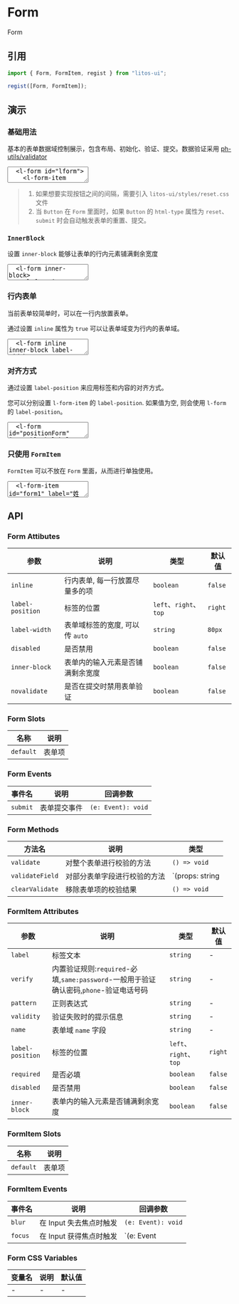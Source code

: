 # Form

Form

## 引用

```js
import { Form, FormItem, regist } from "litos-ui";

regist([Form, FormItem]);
```

## 演示

<script setup>
  import { onMounted, nextTick, onUnmounted } from 'vue';
  import { $one, on, off } from 'ph-utils/dom';

  function handlePositionChange(e) {
    const position = e.target.value;
    const $form = $one('#positionForm');
    $form.setAttribute('label-position', position);
  }

  onMounted(() => {
    nextTick(() => {
      if (!import.meta.env.SSR) {
        const $form = $one('#lform');
        $form.addEventListener('submit', (event) => {
          const $target = event.target;
          console.log($target.getData());
        });

        const $positionRadio = $one('#positionRadio');
        on($positionRadio, 'change', handlePositionChange);
      }
    })
  });

  onUnmounted(() => {
    if (!import.meta.env.SSR) {
      const $positionRadio = $one('#positionRadio');
      if ($positionRadio) {
        off($positionRadio, 'change', handlePositionChange);
      }
    }
  })
</script>

### 基础用法

基本的表单数据域控制展示，包含布局、初始化、验证、提交。数据验证采用 [ph-utils/validator](https://gitee.com/towardly/ph/wikis/utils/validator)

<ClientOnly>
<l-code-preview>
<textarea lang="html">
  <l-form id="lform">
    <l-form-item required label="姓名" name="name">
      <l-input placeholder="请输入姓名" value="张三"></l-input>
    </l-form-item>
    <l-form-item required label="密码" name="password">
      <l-input placeholder="请输入密码" type="password"></l-input>
    </l-form-item>
    <l-form-item required label="确认密码" verify="same:password" name="confimPassword">
      <l-input placeholder="请再次输入密码" type="password"></l-input>
    </l-form-item>
    <l-form-item label="">
      <l-button html-type="reset">重置</l-button>
      <l-button html-type="submit" type="primary">提交</l-button>
    </l-form-item>
  </l-form>
</textarea>
</l-code-preview>
</ClientOnly>

> 1. 如果想要实现按钮之间的间隔，需要引入 `litos-ui/styles/reset.css` 文件
> 2. 当 `Button` 在 `Form` 里面时，如果 `Button` 的 `html-type` 属性为 `reset`、`submit` 时会自动触发表单的重置、提交。

### `InnerBlock`

设置 `inner-block` 能够让表单的行内元素铺满剩余宽度

<ClientOnly>
<l-code-preview>
<textarea lang="html">
  <l-form inner-block>
    <l-form-item required label="姓名" name="name">
      <l-input placeholder="请输入姓名" value="张三"></l-input>
    </l-form-item>
    <l-form-item required label="密码" name="password">
      <l-input placeholder="请输入密码" type="password"></l-input>
    </l-form-item>
    <l-form-item required label="确认密码" verify="same:password" name="confimPassword">
      <l-input placeholder="请再次输入密码" type="password"></l-input>
    </l-form-item>
    <l-form-item label="">
      <l-button html-type="reset">重置</l-button>
      <l-button html-type="submit" type="primary">提交</l-button>
    </l-form-item>
  </l-form>
</textarea>
</l-code-preview>
</ClientOnly>

### 行内表单

当前表单较简单时，可以在一行内放置表单。

通过设置 `inline` 属性为 `true` 可以让表单域变为行内的表单域。

<ClientOnly>
<l-code-preview>
<textarea lang="html">
  <l-form inline inner-block label-width="auto">
    <l-form-item label="用户名">
      <l-input placeholder="请输入用户名" value="张三"></l-input>
    </l-form-item>
    <l-form-item label="密码">
      <l-input placeholder="请输入密码" type="password"></l-input>
    </l-form-item>
    <l-form-item label="用户名">
      <l-input placeholder="请输入用户名" value="张三"></l-input>
    </l-form-item>
    <l-form-item label="密码">
      <l-input placeholder="请输入密码" type="password"></l-input>
    </l-form-item>
    <l-form-item>
      <l-button type="primary">提交</l-button>
    </l-form-item>
  </l-form>
</textarea>
</l-code-preview>
</ClientOnly>

### 对齐方式

通过设置 `label-position` 来应用标签和内容的对齐方式。

您可以分别设置 `l-form-item` 的 `label-position`. 如果值为空, 则会使用 `l-form` 的 `label-position`。

<ClientOnly>
<l-code-preview>
<textarea lang="html">
  <l-form id="positionForm" inner-block label-width="100px">
    <l-form-item label="LabelPosition">
      <l-radio-group value="right" id="positionRadio">
        <l-radio label="Left" value="left" button></l-radio>
        <l-radio label="Right" value="right" button></l-radio>
        <l-radio label="Top" value="top" button></l-radio>
      </l-radio-group>
    </l-form-item>
    <l-form-item label="用户名">
      <l-input placeholder="请输入用户名" value="张三"></l-input>
    </l-form-item>
    <l-form-item label="密码">
      <l-input placeholder="请输入密码" type="password"></l-input>
    </l-form-item>
    <l-form-item label="">
      <l-button type="primary">提交</l-button>
    </l-form-item>
  </l-form>
</textarea>
</l-code-preview>
</ClientOnly>

### 只使用 `FormItem`

`FormItem` 可以不放在 `Form` 里面，从而进行单独使用。

<ClientOnly>
<l-code-preview>
<textarea lang="html">
  <l-form-item id="form1" label="姓名">
    <l-input placeholder="请输入文本"></l-input>
  </l-form-item>
</textarea>
</l-code-preview>
</ClientOnly>

## API

### Form Attibutes

<!-- prettier-ignore -->
| 参数 | 说明 | 类型 | 默认值 |
| --- | --- | --- | --- |
| `inline` | 行内表单, 每一行放置尽量多的项 | `boolean` | `false` |
| `label-position` | 标签的位置 | `left`、`right`、`top` | `right` |
| `label-width` | 表单域标签的宽度, 可以传 `auto` | `string` | `80px` |
| `disabled` | 是否禁用 | `boolean` | `false` |
| `inner-block` | 表单内的输入元素是否铺满剩余宽度 | `boolean` | `false` |
| `novalidate` | 是否在提交时禁用表单验证 | `boolean` | `false` |

### Form Slots

<!-- prettier-ignore -->
| 名称 | 说明 |
| --- | --- |
| `default` | 表单项 |

### Form Events

<!-- prettier-ignore -->
| 事件名 | 说明 | 回调参数 |
| --- | --- | --- |
| `submit` | 表单提交事件 | `(e: Event): void` |

### Form Methods

<!-- prettier-ignore -->
| 方法名 | 说明 | 类型 |
| --- | --- | --- |
| `validate` | 对整个表单进行校验的方法 | `() => void` |
| `validateField` | 对部分表单字段进行校验的方法 | `(props: string | string[]) => void` |
| `clearValidate` | 移除表单项的校验结果 | `() => void` |

### FormItem Attributes

<!-- prettier-ignore -->
| 参数 | 说明 | 类型 | 默认值 |
| --- | --- | --- | --- |
| `label` | 标签文本 | `string` | - |
| `verify` | 内置验证规则:`required`-必填,`same:password`-一般用于验证确认密码,`phone`-验证电话号码 | `string` | - |
| `pattern` | 正则表达式 | `string` | - |
| `validity` | 验证失败时的提示信息 | `string` | - |
| `name` | 表单域 `name` 字段 | `string` | - |
| `label-position` | 标签的位置 | `left`、`right`、`top` | `right` |
| `required` | 是否必填 | `boolean` | `false` |
| `disabled` | 是否禁用 | `boolean` | `false` |
| `inner-block` | 表单内的输入元素是否铺满剩余宽度 | `boolean` | `false` |

### FormItem Slots

<!-- prettier-ignore -->
| 名称 | 说明 |
| --- | --- |
| `default` | 表单项 |

### FormItem Events

<!-- prettier-ignore -->
| 事件名 | 说明 | 回调参数 |
| --- | --- | --- |
| `blur` | 在 Input 失去焦点时触发 | `(e: Event): void` |
| `focus` | 在 Input 获得焦点时触发 | `(e: Event

### Form CSS Variables

<!-- prettier-ignore -->
| 变量名 | 说明 | 默认值 |
| --- | --- | --- |
| - | - | - |
